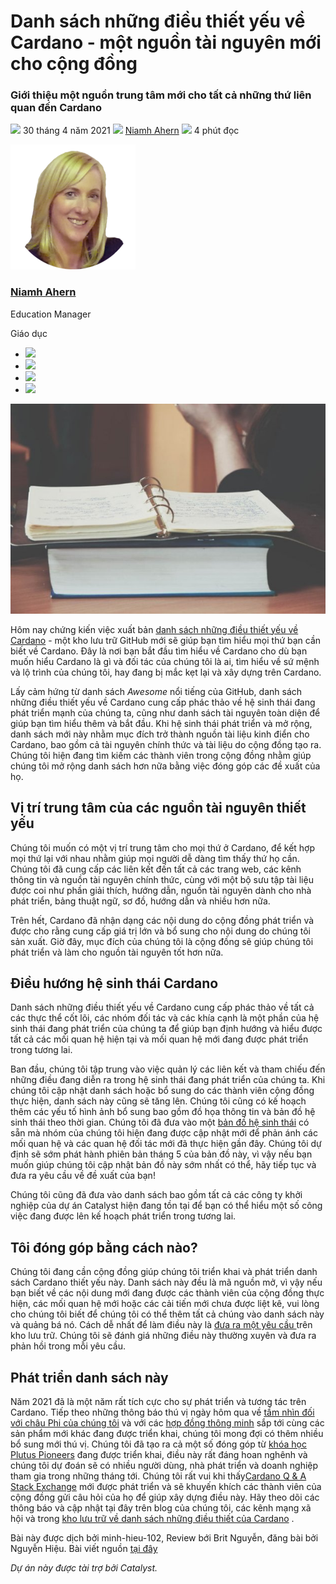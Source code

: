 # Danh sách những điều thiết yếu về Cardano - một nguồn tài nguyên mới cho cộng đồng

### **Giới thiệu một nguồn trung tâm mới cho tất cả những thứ liên quan đến Cardano**

![](img/2021-04-30-the-essential-cardano-list-a-new-resource-for-the-community.002.png) 30 tháng 4 năm 2021 ![](img/2021-04-30-the-essential-cardano-list-a-new-resource-for-the-community.002.png) [Niamh Ahern](tmp//en/blog/authors/niamh-ahern/page-1/) ![](img/2021-04-30-the-essential-cardano-list-a-new-resource-for-the-community.003.png) 4 phút đọc

![Niamh Ahern](img/2021-04-30-the-essential-cardano-list-a-new-resource-for-the-community.004.png)[](tmp//en/blog/authors/niamh-ahern/page-1/)

### [**Niamh Ahern**](tmp//en/blog/authors/niamh-ahern/page-1/)

Education Manager

Giáo dục

- ![](img/2021-04-30-the-essential-cardano-list-a-new-resource-for-the-community.005.png)[](mailto:niamh.ahern@iohk.io "E-mail")
- ![](img/2021-04-30-the-essential-cardano-list-a-new-resource-for-the-community.006.png)[](https://www.linkedin.com/in/niamh-ahern-67849949/ "LinkedIn")
- ![](img/2021-04-30-the-essential-cardano-list-a-new-resource-for-the-community.007.png)[](https://twitter.com/nahern_iohk?lang=en "Twitter")
- ![](img/2021-04-30-the-essential-cardano-list-a-new-resource-for-the-community.008.png)[](https://github.com/nahern "GitHub")

![Danh sách những điều thiết yếu về Cardano - một nguồn tài nguyên mới cho cộng đồng](img/2021-04-30-the-essential-cardano-list-a-new-resource-for-the-community.009.jpeg)

Hôm nay chứng kiến việc xuất bản [danh sách những điều thiết yếu về Cardano](https://github.com/input-output-hk/essential-cardano) - một kho lưu trữ GitHub mới sẽ giúp bạn tìm hiểu mọi thứ bạn cần biết về Cardano. Đây là nơi bạn bắt đầu tìm hiểu về Cardano cho dù bạn muốn hiểu Cardano là gì và đối tác của chúng tôi là ai, tìm hiểu về sứ mệnh và lộ trình của chúng tôi, hay đang bị mắc kẹt lại và xây dựng trên Cardano.

Lấy cảm hứng từ danh sách *Awesome* nổi tiếng của GitHub, danh sách những điều thiết yếu về Cardano cung cấp phác thảo về hệ sinh thái đang phát triển mạnh của chúng ta, cũng như danh sách tài nguyên toàn diện để giúp bạn tìm hiểu thêm và bắt đầu. Khi hệ sinh thái phát triển và mở rộng, danh sách mới này nhằm mục đích trở thành nguồn tài liệu kinh điển cho Cardano, bao gồm cả tài nguyên chính thức và tài liệu do cộng đồng tạo ra. Chúng tôi hiện đang tìm kiếm các thành viên trong cộng đồng nhằm giúp chúng tôi mở rộng danh sách hơn nữa bằng việc đóng góp các đề xuất của họ.

## **Vị trí trung tâm của các nguồn tài nguyên thiết yếu**

Chúng tôi muốn có một vị trí trung tâm cho mọi thứ ở Cardano, để kết hợp mọi thứ lại với nhau nhằm giúp mọi người dễ dàng tìm thấy thứ họ cần. Chúng tôi đã cung cấp các liên kết đến tất cả các trang web, các kênh thông tin và nguồn tài nguyên chính thức, cùng với một bộ sưu tập tài liệu được coi như phần giải thích, hướng dẫn, nguồn tài nguyên dành cho nhà phát triển, bảng thuật ngữ, sơ đồ, hướng dẫn và nhiều hơn nữa.

Trên hết, Cardano đã nhận dạng các nội dung do cộng đồng phát triển và được cho rằng cung cấp giá trị lớn và bổ sung cho nội dung do chúng tôi sản xuất. Giờ đây, mục đích của chúng tôi là cộng đồng sẽ giúp chúng tôi phát triển và làm cho nguồn tài nguyên tốt hơn nữa.

## **Điều hướng hệ sinh thái Cardano**

Danh sách những điều thiết yếu về Cardano cung cấp phác thảo về tất cả các thực thể cốt lõi, các nhóm đối tác và các khía cạnh là một phần của hệ sinh thái đang phát triển của chúng ta để giúp bạn định hướng và hiểu được tất cả các mối quan hệ hiện tại và mối quan hệ mới đang được phát triển trong tương lai.

Ban đầu, chúng tôi tập trung vào việc quản lý các liên kết và tham chiếu đến những điều đang diễn ra trong hệ sinh thái đang phát triển của chúng ta. Khi chúng tôi cập nhật danh sách hoặc bổ sung do các thành viên cộng đồng thực hiện, danh sách này cũng sẽ tăng lên. Chúng tôi cũng có kế hoạch thêm các yếu tố hình ảnh bổ sung bao gồm đồ họa thông tin và bản đồ hệ sinh thái theo thời gian. Chúng tôi đã đưa vào một [bản đồ hệ sinh thái](https://github.com/input-output-hk/essential-cardano/blob/main/essential-cardano-list.md#navigate-the-cardano-ecosystem) có sẵn mà nhóm của chúng tôi hiện đang được cập nhật mới để phản ánh các mối quan hệ và các quan hệ đối tác mới đã thực hiện gần đây. Chúng tôi dự định sẽ sớm phát hành phiên bản tháng 5 của bản đồ này, vì vậy nếu bạn muốn giúp chúng tôi cập nhật bản đồ này sớm nhất có thể, hãy tiếp tục và đưa ra yêu cầu về đề xuất của bạn!

Chúng tôi cũng đã đưa vào danh sách bao gồm tất cả các công ty khởi nghiệp của dự án Catalyst hiện đang tồn tại để bạn có thể hiểu một số công việc đang được lên kế hoạch phát triển trong tương lai.

## **Tôi đóng góp bằng cách nào?**

Chúng tôi đang cần cộng đồng giúp chúng tôi triển khai và phát triển danh sách Cardano thiết yếu này. Danh sách này đều là mã nguồn mở, vì vậy nếu bạn biết về các nội dung mới đang được các thành viên của cộng đồng thực hiện, các mối quan hệ mới hoặc các cải tiến mới chưa được liệt kê, vui lòng cho chúng tôi biết để chúng tôi có thể thêm tất cả chúng vào danh sách này và quảng bá nó. Cách dễ nhất để làm điều này là [ đưa ra một yêu cầu ](https://docs.github.com/en/github/collaborating-with-issues-and-pull-requests/creating-a-pull-request/) trên kho lưu trữ. Chúng tôi sẽ đánh giá những điều này thường xuyên và đưa ra phản hồi trong mỗi yêu cầu.

## **Phát triển danh sách này**

Năm 2021 đã là một năm rất tích cực cho sự phát triển và tương tác trên Cardano. Tiếp theo những thông báo thú vị ngày hôm qua về [tầm nhìn đối với châu Phi của chúng tôi](https://iohk.io/en/blog/posts/2021/04/28/decentralized-identity-on-the-blockchain-is-the-key-to-iohks-vision-for-africa/) và với các [hợp đồng thông minh](https://iohk.io/en/blog/posts/2021/04/08/smart-contracts-%E2%80%93-here-we-come/) sắp tới cùng các sản phẩm mới khác đang được triển khai, chúng tôi mong đợi có thêm nhiều bổ sung mới thú vị. Chúng tôi đã tạo ra cả một số đóng góp từ [khóa học Plutus Pioneers](https://iohk.io/en/blog/posts/2021/04/01/everything-you-need-to-know-about-our-new-plutus-pioneer-program/) đang được triển khai, điều này rất đáng hoan nghênh và chúng tôi dự đoán sẽ có nhiều người dùng, nhà phát triển và doanh nghiệp tham gia trong những tháng tới. Chúng tôi rất vui khi thấy[Cardano Q &amp; A Stack Exchange](https://cardano.stackexchange.com/users/login?ssrc=beta&returnurl=%2f) mới được phát triển và sẽ khuyến khích các thành viên của cộng đồng gửi câu hỏi của họ để giúp xây dựng điều này. Hãy theo dõi các thông báo và cập nhật tại đây trên blog của chúng tôi, các kênh mạng xã hội và trong [kho lưu trữ về danh sách những điều thiết của Cardano](https://github.com/input-output-hk/essential-cardano) .

Bài này được dịch bởi minh-hieu-102, Review bới Brit Nguyễn, đăng bài bởi Nguyễn Hiệu.
Bài viết nguồn [tại đây](https://iohk.io/en/blog/posts/2021/04/30/the-essential-cardano-list-a-new-resource-for-the-community/)

*Dự án này được tài trợ bởi Catalyst.*
